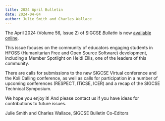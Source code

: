 ```yaml
---
title: 2024 April Bulletin
date: 2024-04-04
author: Julie Smith and Charles Wallace
---
```


The April 2024 (Volume 56, Issue 2) of SIGCSE _Bulletin_ is now [available online]({{"/about/bulletin/bulletin.56.2.pdf"|absolute_url}}).

This issue focuses on the community of educators engaging students in HFOSS (Humanitarian Free and Open Source Software) development, including a Member Spotlight on Heidi Ellis, one of the leaders of this community.

There are calls for submissions to the new SIGCSE Virtual conference and the Koli Calling conference, as well as calls for participation in a number of upcoming conferences (RESPECT, ITiCSE, ICER) and a recap of the SIGCSE Technical Symposium.

We hope you enjoy it!  And please contact us if you have ideas for contributions to future issues.

Julie Smith and Charles Wallace, SIGCSE Bulletin Co-Editors
